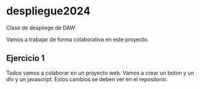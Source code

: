 # despliegue2024
Clase de despliege de DAW

Vamos a trabajar de forma colaborativa en este proyecto.

## Ejercicio 1
Todos vamos a colaborar en un proyecto web.
Vamos a crear un boton y un div y un javascript.
Estos cambios se deben ver en el repositorio.
